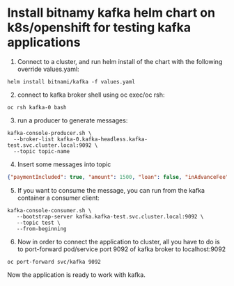 # Install bitnamy kafka helm chart on k8s/openshift for testing kafka applications
1. Connect to a cluster, and run helm install of the chart with the following override values.yaml:
```shell
helm install bitnami/kafka -f values.yaml
```
2. connect to kafka broker shell using oc exec/oc rsh:
```
oc rsh kafka-0 bash
```
3. run a producer to generate messages:
```shell
kafka-console-producer.sh \         
  --broker-list kafka-0.kafka-headless.kafka-test.svc.cluster.local:9092 \
  --topic topic-name
```
4. Insert some messages into topic
```json
{"paymentIncluded": true, "amount": 1500, "loan": false, "inAdvanceFee": "no"}
```
5. If you want to consume the message, you can run from the kafka container a consumer client:
```shell
kafka-console-consumer.sh \            
   --bootstrap-server kafka.kafka-test.svc.cluster.local:9092 \
   --topic test \
   --from-beginning
```
6. Now in order to connect the application to cluster, all you have to do is to port-forward pod/service port 9092 of kafka broker to localhost:9092
```shell
oc port-forward svc/kafka 9092
```

Now the application is ready to work with kafka.

